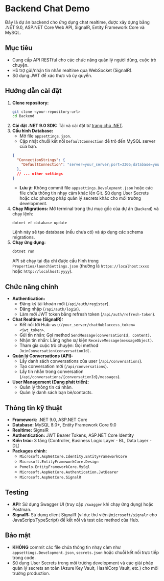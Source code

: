 # Backend Chat Demo

Đây là dự án backend cho ứng dụng chat realtime, được xây dựng bằng .NET 9.0, ASP.NET Core Web API, SignalR, Entity Framework Core và MySQL.

## Mục tiêu
- Cung cấp API RESTful cho các chức năng quản lý người dùng, cuộc trò chuyện.
- Hỗ trợ gửi/nhận tin nhắn realtime qua WebSocket (SignalR).
- Sử dụng JWT để xác thực và ủy quyền.

## Hướng dẫn cài đặt

1.  **Clone repository:**
    ```bash
    git clone <your-repository-url>
    cd Backend
    ```
2.  **Cài đặt .NET 9.0 SDK:**
    Tải và cài đặt từ [trang chủ .NET](https://dotnet.microsoft.com/download/dotnet/9.0).
3.  **Cấu hình Database:**
    - Mở file `appsettings.json`.
    - Cập nhật chuỗi kết nối `DefaultConnection` để trỏ đến MySQL server của bạn.
    ```json
    {
      "ConnectionStrings": {
        "DefaultConnection": "server=your_server;port=3306;database=your_database;user=your_user;password=your_password;"
      },
      // ... other settings
    }
    ```
    - **Lưu ý:** Không commit file `appsettings.Development.json` hoặc các file chứa thông tin nhạy cảm khác lên Git. Sử dụng User Secrets hoặc các phương pháp quản lý secrets khác cho môi trường development.
4.  **Chạy Migrations:**
    Mở terminal trong thư mục gốc của dự án (`Backend`) và chạy lệnh:
    ```bash
    dotnet ef database update
    ```
    Lệnh này sẽ tạo database (nếu chưa có) và áp dụng các schema migrations.
5.  **Chạy ứng dụng:**
    ```bash
    dotnet run
    ```
    API sẽ chạy tại địa chỉ được cấu hình trong `Properties/launchSettings.json` (thường là `https://localhost:xxxx` hoặc `http://localhost:yyyy`).

## Chức năng chính

-   **Authentication:**
    -   Đăng ký tài khoản mới (`/api/auth/register`).
    -   Đăng nhập (`/api/auth/login`).
    -   Làm mới JWT token bằng refresh token (`/api/auth/refresh-token`).
-   **Chat Realtime (SignalR):**
    -   Kết nối tới Hub: `ws://your_server/chatHub?access_token=<jwt_token>`.
    -   Gửi tin nhắn: Gọi method `SendMessage(conversationId, content)`.
    -   Nhận tin nhắn: Lắng nghe sự kiện `ReceiveMessage(messageObject)`.
    -   Tham gia cuộc trò chuyện: Gọi method `JoinConversation(conversationId)`.
-   **Quản lý Conversations (API):**
    -   Lấy danh sách conversations của user (`/api/conversations`).
    -   Tạo conversation mới (`/api/conversations`).
    -   Lấy tin nhắn trong conversation (`/api/conversations/{conversationId}/messages`).
-   **User Management (Đang phát triển):**
    -   Quản lý thông tin cá nhân.
    -   Quản lý danh sách bạn bè/contacts.

## Thông tin kỹ thuật

-   **Framework:** .NET 9.0, ASP.NET Core
-   **Database:** MySQL 8.0+, Entity Framework Core 9.0
-   **Realtime:** SignalR
-   **Authentication:** JWT Bearer Tokens, ASP.NET Core Identity
-   **Kiến trúc:** 3 tầng (Controller, Business Logic Layer - BL, Data Layer - DL)
-   **Packages chính:**
    -   `Microsoft.AspNetCore.Identity.EntityFrameworkCore`
    -   `Microsoft.EntityFrameworkCore.Design`
    -   `Pomelo.EntityFrameworkCore.MySql`
    -   `Microsoft.AspNetCore.Authentication.JwtBearer`
    -   `Microsoft.AspNetCore.SignalR`

## Testing

-   **API:** Sử dụng Swagger UI (truy cập `/swagger` khi chạy ứng dụng) hoặc Postman.
-   **SignalR:** Sử dụng client SignalR (ví dụ: thư viện `@microsoft/signalr` cho JavaScript/TypeScript) để kết nối và test các method của Hub.

## Bảo mật

-   **KHÔNG** commit các file chứa thông tin nhạy cảm như `appsettings.Development.json`, `secrets.json` hoặc chuỗi kết nối trực tiếp trong code.
-   Sử dụng User Secrets trong môi trường development và các giải pháp quản lý secrets an toàn (Azure Key Vault, HashiCorp Vault, etc.) cho môi trường production.
